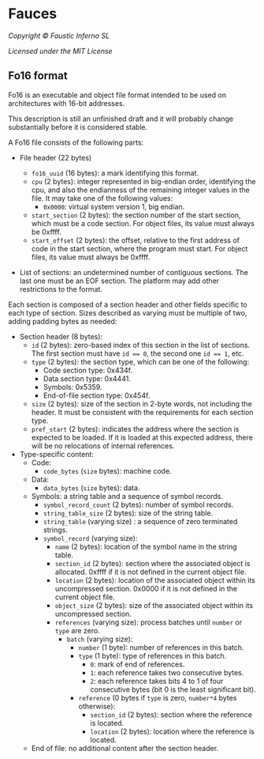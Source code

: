 # Fauces

*Copyright © Faustic Inferno SL*

*Licensed under the MIT License*

## Fo16 format

Fo16 is an executable and object file format intended to be used on architectures with 16-bit addresses.

This description is still an unfinished draft and it will probably change substantially before it is considered stable.

A Fo16 file consists of the following parts:

* File header (22 bytes)
    * `fo16_uuid` (16 bytes): a mark identifying this format.
    * `cpu` (2 bytes): integer represented in big-endian order, identifying the cpu, and also the endianness of the remaining integer values in the file. It may take one of the following values:
        * `0x0000`: virtual system version 1, big endian.
    * `start_section` (2 bytes): the section number of the start section, which must be a code section. For object files, its value must always be 0xffff.
    * `start_offset` (2 bytes): the offset, relative to the first address of code in the start section, where the program must start. For object files, its value must always be 0xffff.

* List of sections: an undetermined number of contiguous sections. The last one must be an EOF section. The platform may add other restrictions to the format.

Each section is composed of a section header and other fields specific to each type of section. Sizes described as varying must be multiple of two, adding padding bytes as needed:

* Section header (8 bytes):
    * `id` (2 bytes): zero-based index of this section in the list of sections. The first section must have `id == 0`, the second one `id == 1`, etc.
    * `type` (2 bytes): the section type, which can be one of the following:
        * Code section type: 0x434f.
        * Data section type: 0x4441.
        * Symbols: 0x5359.
        * End-of-file section type: 0x454f.
    * `size` (2 bytes): size of the section in 2-byte words, not including the header. It must be consistent with the requirements for each section type.
    * `pref_start` (2 bytes): indicates the address where the section is expected to be loaded. If it is loaded at this expected address, there will be no relocations of internal references.
* Type-specific content:
    * Code:
        * `code_bytes` (`size` bytes): machine code.
    * Data:
        * `data_bytes` (`size` bytes): data.
    * Symbols: a string table and a sequence of symbol records.
        * `symbol_record_count` (2 bytes): number of symbol records.
        * `string_table_size` (2 bytes): size of the string table.
        * `string_table` (varying size) : a sequence of zero terminated strings.
        * `symbol_record` (varying size):
            * `name` (2 bytes): location of the symbol name in the string table.
            * `section_id` (2 bytes): section where the associated object is allocated. 0xffff if it is not defined in the current object file.
            * `location` (2 bytes): location of the associated object within its uncompressed section. 0x0000 if it is not defined in the current object file.
            * `object_size` (2 bytes): size of the associated object within its uncompressed section.
            * `references` (varying size): process batches until `number` or `type` are zero.
                * `batch` (varying size):
                    * `number` (1 byte): number of references in this batch.
                    * `type` (1 byte): type of references in this batch.
                        * `0`: mark of end of references.
                        * `1`: each reference takes two consecutive bytes.
                        * `2`: each reference takes bits 4 to 1 of four consecutive bytes (bit 0 is the least significant bit).
                    * `reference` (0 bytes if `type` is zero, `number*4` bytes otherwise):
                        * `section_id` (2 bytes): section where the reference is located.
                        * `location` (2 bytes): location where the reference is located.
    * End of file: no additional content after the section header.
